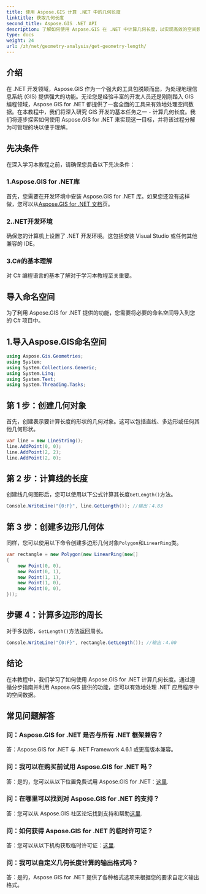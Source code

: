 ```yaml
---
title: 使用 Aspose.GIS 计算 .NET 中的几何长度
linktitle: 获取几何长度
second_title: Aspose.GIS .NET API
description: 了解如何使用 Aspose.GIS 在 .NET 中计算几何长度，以实现高效的空间数据处理。带有代码示例的分步指南。
type: docs
weight: 24
url: /zh/net/geometry-analysis/get-geometry-length/
---
```

## 介绍
在 .NET 开发领域，Aspose.GIS 作为一个强大的工具包脱颖而出，为处理地理信息系统 (GIS) 提供强大的功能。无论您是经验丰富的开发人员还是刚刚踏入 GIS 编程领域，Aspose.GIS for .NET 都提供了一套全面的工具来有效地处理空间数据。在本教程中，我们将深入研究 GIS 开发的基本任务之一 - 计算几何长度。我们将逐步探索如何使用 Aspose.GIS for .NET 来实现这一目标，并将该过程分解为可管理的块以便于理解。
## 先决条件
在深入学习本教程之前，请确保您具备以下先决条件：
### 1.Aspose.GIS for .NET库
首先，您需要在开发环境中安装 Aspose.GIS for .NET 库。如果您还没有这样做，您可以从[Aspose.GIS for .NET 文档](https://reference.aspose.com/gis/net/)页。
### 2..NET开发环境
确保您的计算机上设置了 .NET 开发环境。这包括安装 Visual Studio 或任何其他兼容的 IDE。
### 3.C#的基本理解
对 C# 编程语言的基本了解对于学习本教程至关重要。

## 导入命名空间
为了利用 Aspose.GIS for .NET 提供的功能，您需要将必要的命名空间导入到您的 C# 项目中。
## 1.导入Aspose.GIS命名空间
```csharp
using Aspose.Gis.Geometries;
using System;
using System.Collections.Generic;
using System.Linq;
using System.Text;
using System.Threading.Tasks;
```

## 第 1 步：创建几何对象
首先，创建表示要计算长度的形状的几何对象。这可以包括直线、多边形或任何其他几何形状。
```csharp
var line = new LineString();
line.AddPoint(0, 0);
line.AddPoint(2, 2);
line.AddPoint(2, 0);
```
## 第 2 步：计算线的长度
创建线几何图形后，您可以使用以下公式计算其长度`GetLength()`方法。
```csharp
Console.WriteLine("{0:F}", line.GetLength()); //输出：4.83
```
## 第 3 步：创建多边形几何体
同样，您可以使用以下命令创建多边形几何对象`Polygon`和`LinearRing`类。
```csharp
var rectangle = new Polygon(new LinearRing(new[]
{
    new Point(0, 0),
    new Point(0, 1),
    new Point(1, 1),
    new Point(1, 0),
    new Point(0, 0),
}));
```
## 步骤 4：计算多边形的周长
对于多边形，`GetLength()`方法返回周长。
```csharp
Console.WriteLine("{0:F}", rectangle.GetLength()); //输出：4.00
```

## 结论
在本教程中，我们学习了如何使用 Aspose.GIS for .NET 计算几何长度。通过遵循分步指南并利用 Aspose.GIS 提供的功能，您可以有效地处理 .NET 应用程序中的空间数据。
## 常见问题解答
### 问：Aspose.GIS for .NET 是否与所有 .NET 框架兼容？
答：Aspose.GIS for .NET 与 .NET Framework 4.6.1 或更高版本兼容。
### 问：我可以在购买前试用 Aspose.GIS for .NET 吗？
答：是的，您可以从以下位置免费试用 Aspose.GIS for .NET：[这里](https://releases.aspose.com/).
### 问：在哪里可以找到对 Aspose.GIS for .NET 的支持？
答：您可以从 Aspose.GIS 社区论坛找到支持和帮助[这里](https://forum.aspose.com/c/gis/33).
### 问：如何获得 Aspose.GIS for .NET 的临时许可证？
答：您可以从以下机构获取临时许可证：[这里](https://purchase.aspose.com/temporary-license/).
### 问：我可以自定义几何长度计算的输出格式吗？
答：是的，Aspose.GIS for .NET 提供了各种格式选项来根据您的要求自定义输出格式。